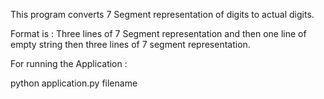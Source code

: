 This program converts 7 Segment representation of digits to actual digits.

Format is : Three lines of 7 Segment representation and then one line of empty string then three lines of 7 segment representation.

For running the Application :

python application.py filename
